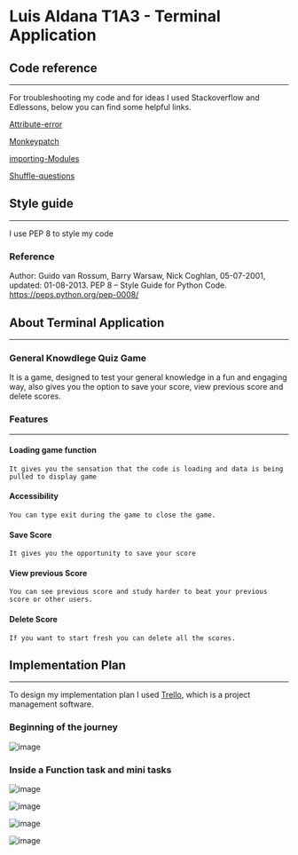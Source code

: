 # Luis Aldana T1A3 - Terminal Application

## Code reference

---

For troubleshooting my code and for ideas I used Stackoverflow and Edlessons, below you can find some helpful links.

[Attribute-error](https://stackoverflow.com/questions/59762996/how-to-fix-attributeerror-partially-initialized-module)

[Monkeypatch](https://stackoverflow.com/questions/5626193/what-is-monkey-patching)

[importing-Modules](https://www.datacamp.com/tutorial/modules-in-python)

[Shuffle-questions](https://pynative.com/python-random-shuffle/#:~:text=Shuffling%20a%20dictionary%20is%20not,dictionary%20values%20using%20shuffled%20keys.)

## Style guide

---

I use PEP 8 to style my code

### Reference

Author: Guido van Rossum, Barry Warsaw, Nick Coghlan, 05-07-2001, updated: 01-08-2013. PEP 8 – Style Guide for Python Code. https://peps.python.org/pep-0008/

## About Terminal Application

---

### General Knowdlege Quiz Game

It is a game, designed to test your general knowledge in a fun and engaging way, also gives you the option to save your score, view previous score and delete scores.

### Features

---

#### Loading game function

    It gives you the sensation that the code is loading and data is being pulled to display game

#### Accessibility

    You can type exit during the game to close the game.

#### Save Score

    It gives you the opportunity to save your score

#### View previous Score

    You can see previous score and study harder to beat your previous score or other users.

#### Delete Score

    If you want to start fresh you can delete all the scores.

## Implementation Plan

---

To design my implementation plan I used [Trello](https://trello.com), which is a project management software.

### Beginning of the journey

![image](../docs/Trello-Todo_activities.png)

### Inside a Function task and mini tasks

![image](../docs/Inside%20ask%20question%20function.png)

![image](../docs/Inside%20loading%20game%20function.png)

![image](../docs/inside%20add%20colored%20task.png)

![image](../docs/All%20done%20and%20a%20blocker.png)
